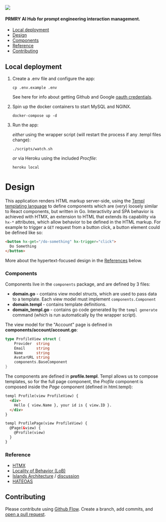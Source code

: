 ![](https://www.prmry.io/static/prmry.png)


#### PRMRY AI Hub for prompt engineering interaction management.


<!-- TOC -->

* [Local deployment](#local-deployment)
* [Design](#design)
* [Components](#components)
* [Reference](#reference)
* [Contributing](#contributing)
<!-- TOC -->

## Local deployment

1. Create a .env file and configure the app:
   ```shell
   cp .env.example .env
   ``` 
   See here for info about getting Github and Google [oauth credentials](docs/oauth.md).
2. Spin up the docker containers to start MySQL and NGINX.
   ```shell
   docker-compose up -d
   ```
3. Run the app:
   
   *either* using the wrapper script (will restart the process if any .templ files change): 
   ```
   ./scripts/watch.sh
   ```
   
   *or* via Heroku using the included _Procfile_: 
     ```
     heroku local
     ```

#  Design
This application renders HTML markup server-side, using the [Templ templating language](https://templ.guide/) to define components which are (_very_) loosely similar to React components, but written in Go. Interactivity and SPA behavior is achieved with HTMX, an extension to HTML that extends its capability via `hx-*` attributes, which allow behavior to be defined in the HTML markup.  For example to trigger a `GET` request from a button click, a button element could be defined like so: 
```html
<button hx-get="/do-something" hx-trigger="click">
  Do Something
</button>
```

More about the hypertext-focused design in the [References](#references) below.

### Components
Components live in the `components` package, and are defined by 3 files:
* **domain.go** - contains view model structs, which are used to pass data to a template. Each view model must implement `components.Component` 
* **domain.templ** - contains template definitions. 
* **domain_templ.go** - contains go code generated by the `templ generate` command (which is run automatically by the wrapper script).

The view model for the "Account" page is defined in **components/account/account.go**:
```go
type ProfileView struct {
	Provider  string
	Email     string
	Name      string
	AvatarURL string
	components.BaseComponent
}
```

The components are defined in **profile.templ**.  Templ allows us to compose templates, so for the full page component, the _Profile_ component is composed inside the _Page_ component (defined in html.templ):
```html
templ Profile(view ProfileView) {
  <div>
    Hello { view.Name }, your id is { view.ID }.
  </div>
}

templ ProfilePage(view ProfileView) {
  @Page(&view) {
    @Profile(view)
  }
}
```


### Reference

- [HTMX](https://htmx.org/docs/)
- [Locality of Behavior (LoB)](https://htmx.org/essays/locality-of-behaviour/)
- [Islands Architecture](https://github.com/bensmithett/tropical-utils/tree/main/packages/tropical-islands) / [discussion](https://www.patterns.dev/posts/islands-architecture)
- [HATEOAS](https://htmx.org/essays/hateoas/)

## Contributing
Please contribute using [Github Flow](https://guides.github.com/introduction/flow/). Create a branch, add commits, and [open a pull request](https://github.com/fraction/readme-boilerplate/compare/).
